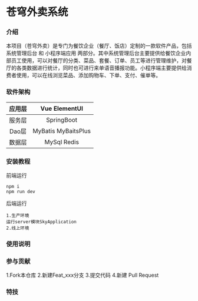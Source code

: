 # 苍穹外卖系统
### 介绍
本项目（苍穹外卖）是专门为餐饮企业（餐厅、饭店）定制的一款软件产品，包括 系统管理后台 和 小程序端应用 两部分。其中系统管理后台主要提供给餐饮企业内部员工使用，可以对餐厅的分类、菜品、套餐、订单、员工等进行管理维护，对餐厅的各类数据进行统计，同时也可进行来单语音播报功能。小程序端主要提供给消费者使用，可以在线浏览菜品、添加购物车、下单、支付、催单等。


### 软件架构
| 应用层 |    Vue ElementUI    |
| :----: | :-----------------: |
| 服务层 |     SpringBoot      |
| Dao层  | MyBatis MyBaitsPlus |
| 数据层 |     MySql Redis     |


### 安装教程
前端运行
```
npm i
npm run dev
```
后端运行
```agsl
1.生产环境
运行server模块SkyApplication
2.线上环境
```

### 使用说明


### 参与贡献
1.Fork本仓库
2.新建Feat_xxx分支
3.提交代码
4.新建 Pull Request

### 特技
